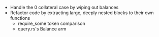 * Handle the 0 collateral case by wiping out balances
* Refactor code by extracting large, deeply nested blocks to their own functions
    * require_some token comparison
    * query.rs's Balance arm
